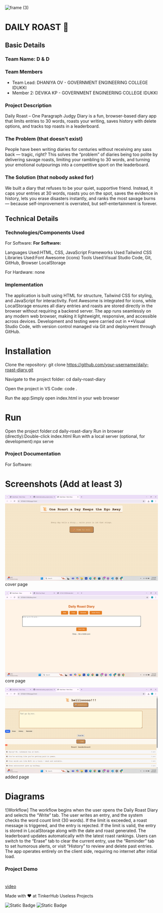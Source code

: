 <img width="3188" height="1202" alt="frame (3)" src="https://github.com/user-attachments/assets/517ad8e9-ad22-457d-9538-a9e62d137cd7" />


# DAILY ROAST 🎯


## Basic Details
### Team Name: D & D


### Team Members
- Team Lead: DHANIYA OV - GOVERNMENT ENGINEERING COLLEGE IDUKKI
- Member 2: DEVIKA KP - GOVERNMENT ENGINEERING COLLEGE IDUKKI


### Project Description
Daily Roast – One Paragraph Judgy Diary is a fun, browser-based diary app that limits entries to 30 words, roasts your writing, saves history with delete options, and tracks top roasts in a leaderboard.


### The Problem (that doesn't exist)
People have been writing diaries for centuries without receiving any sass back — tragic, right? This solves the “problem” of diaries being too polite by delivering savage roasts, limiting your rambling to 30 words, and turning your emotional outpourings into a competitive sport on the leaderboard.


### The Solution (that nobody asked for)
We built a diary that refuses to be your quiet, supportive friend. Instead, it caps your entries at 30 words, roasts you on the spot, saves the evidence in history, lets you erase disasters instantly, and ranks the most savage burns — because self-improvement is overrated, but self-entertainment is forever.


## Technical Details
### Technologies/Components Used
For Software:
**For Software:**

Languages Used:HTML, CSS, JavaScript
Frameworks Used:Tailwind CSS
Libraries Used:Font Awesome (icons)
Tools Used:Visual Studio Code, Git, GitHub, Browser LocalStorage


For Hardware: none

### Implementation
The application is built using HTML for structure, Tailwind CSS for styling, and JavaScript for interactivity. Font Awesome is integrated for icons, while LocalStorage ensures all diary entries and roasts are stored directly in the browser without requiring a backend server. The app runs seamlessly on any modern web browser, making it lightweight, responsive, and accessible across devices. Development and testing were carried out in **Visual Studio Code, with version control managed via Git and deployment through GitHub.

# Installation
Clone the repository: git clone https://github.com/your-username/daily-roast-diary.git

Navigate to the project folder: cd daily-roast-diary

Open the project in VS Code: code .

Run the app:Simply open index.html in your web browser


# Run
Open the project folder:cd daily-roast-diary
Run in browser (directly):Double-click index.html
Run with a local server (optional, for development):npx serve

### Project Documentation
For Software:
# Screenshots (Add at least 3)
![Screenshot1](3.png.png)
cover page

![Screenshot2](2.png.png)
core page

![Screenshot3](4.png.png)
added page

# Diagrams
![Workflow]
The workflow begins when the user opens the Daily Roast Diary and selects the “Write” tab. The user writes an entry, and the system checks the word count limit (30 words). If the limit is exceeded, a roast message is triggered, and the entry is rejected. If the limit is valid, the entry is stored in LocalStorage along with the date and roast generated. The leaderboard updates automatically with the latest roast rankings. Users can switch to the “Erase” tab to clear the current entry, use the “Reminder” tab to set humorous alerts, or visit “History” to review and delete past entries. The app operates entirely on the client side, requiring no internet after initial load.


### Project Demo
#
[video](https://drive.google.com/file/d/1nLYRWSYMk9uvdrcx2MYuSuY3alh7NH32/view?usp=drive_link)



Made with ❤️ at TinkerHub Useless Projects 

![Static Badge](https://img.shields.io/badge/TinkerHub-24?color=%23000000&link=https%3A%2F%2Fwww.tinkerhub.org%2F)
![Static Badge](https://img.shields.io/badge/UselessProjects--25-25?link=https%3A%2F%2Fwww.tinkerhub.org%2Fevents%2FQ2Q1TQKX6Q%2FUseless%2520Projects)



